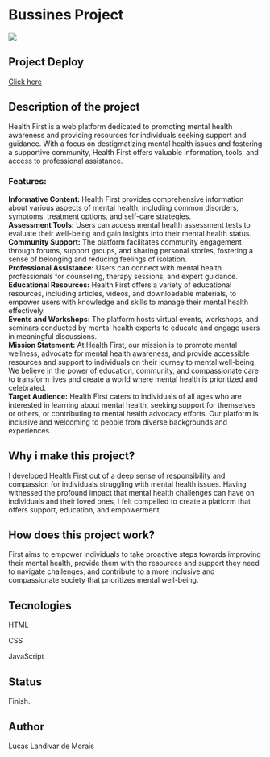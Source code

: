 <h1>Bussines Project</h1>
  <img src="img/Captura de Tela (124).png">

<h2>Project Deploy</h2>
 <a href="https://health-app-ashy.vercel.app/" target="_blank">Click here</a>
  
<h2>Description of the project</h2>
<p>Health First is a web platform dedicated to promoting mental health awareness and providing resources for individuals seeking support and guidance. With a focus on destigmatizing mental health issues and fostering a supportive community, Health First offers valuable information, tools, and access to professional assistance.

<h3>Features:</h3>

<strong>Informative Content:</strong> Health First provides comprehensive information about various aspects of mental health, including common disorders, symptoms, treatment options, and self-care strategies.<br>
<strong>Assessment Tools:</strong> Users can access mental health assessment tests to evaluate their well-being and gain insights into their mental health status.<br>
<strong>Community Support:</strong> The platform facilitates community engagement through forums, support groups, and sharing personal stories, fostering a sense of belonging and reducing feelings of isolation.<br>
<strong>Professional Assistance:</strong> Users can connect with mental health professionals for counseling, therapy sessions, and expert guidance.<br>
<strong>Educational Resources:</strong> Health First offers a variety of educational resources, including articles, videos, and downloadable materials, to empower users with knowledge and skills to manage their mental health effectively.<br>
<strong>Events and Workshops:</strong> The platform hosts virtual events, workshops, and seminars conducted by mental health experts to educate and engage users in meaningful discussions.<br>
<strong>Mission Statement:</strong>
At Health First, our mission is to promote mental wellness, advocate for mental health awareness, and provide accessible resources and support to individuals on their journey to mental well-being. We believe in the power of education, community, and compassionate care to transform lives and create a world where mental health is prioritized and celebrated.<br>
<strong>Target Audience:</strong>
Health First caters to individuals of all ages who are interested in learning about mental health, seeking support for themselves or others, or contributing to mental health advocacy efforts. Our platform is inclusive and welcoming to people from diverse backgrounds and experiences.</p> 

<h2>Why i make this project?</h2>
<p>I developed Health First out of a deep sense of responsibility and compassion for individuals struggling with mental health issues. Having witnessed the profound impact that mental health challenges can have on individuals and their loved ones, I felt compelled to create a platform that offers support, education, and empowerment.</p>

<h2>How does this project work?</h2>
<P>First aims to empower individuals to take proactive steps towards improving their mental health, provide them with the resources and support they need to navigate challenges, and contribute to a more inclusive and compassionate society that prioritizes mental well-being.</p>

<h2>Tecnologies</h2>
<p>HTML</p>
<p>CSS</p>
<p>JavaScript</p>

<h2>Status</h2>
<p>Finish.</p>

<h2>Author</h2>
<p>Lucas Landivar de Morais</p>
